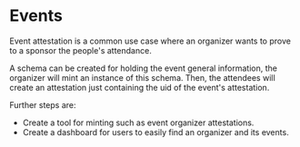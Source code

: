 # Events

Event attestation is a common use case where an organizer wants to prove to a sponsor the people's attendance. 

A schema can be created for holding the event general information, the organizer will mint an instance of this schema.
Then, the attendees will create an attestation just containing the uid of the event's attestation. 

Further steps are:

- Create a tool for minting such as event organizer attestations.
- Create a dashboard for users to easily find an organizer and its events.
